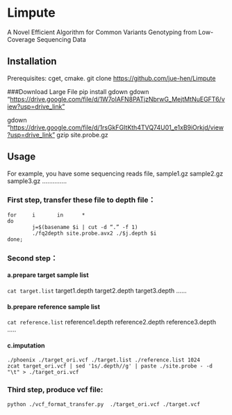 # Limpute
A Novel Efficient Algorithm for Common Variants Genotyping from Low-Coverage Sequencing Data


## Installation

Prerequisites: cget, cmake.
git clone https://github.com/jue-hen/Limpute

###Download Large File
pip install gdown
gdown “https://drive.google.com/file/d/1W7oIAFN8PATjzNbrwG_MejtMtNuEGFT6/view?usp=drive_link”

gdown “https://drive.google.com/file/d/1rsGkFGItKth4TVQ74U01_e1xB9iOrkjd/view?usp=drive_link”
gzip site.probe.gz


## Usage

For example, you have some sequencing reads file,
sample1.gz 
sample2.gz
sample3.gz
..............

### First step, transfer these file to depth file：
```
for     i       in      *
do
        j=$(basename $i | cut -d “.” -f 1)
        ./fq2depth site.probe.avx2 ./$j.depth $i
done;
```


### Second step：
#### a.prepare target sample list
`cat target.list`
target1.depth
target2.depth
target3.depth
......

#### b.prepare reference sample list
`cat reference.list`
reference1.depth
reference2.depth
reference3.depth
.....

#### c.imputation
```
./phoenix ./target_ori.vcf ./target.list ./reference.list 1024
zcat target_ori.vcf | sed '1s/.depth//g' | paste ./site.probe - -d "\t" > ./target_ori.vcf
```

### Third step, produce vcf file:
```
python ./vcf_format_transfer.py  ./target_ori.vcf ./target.vcf
```
